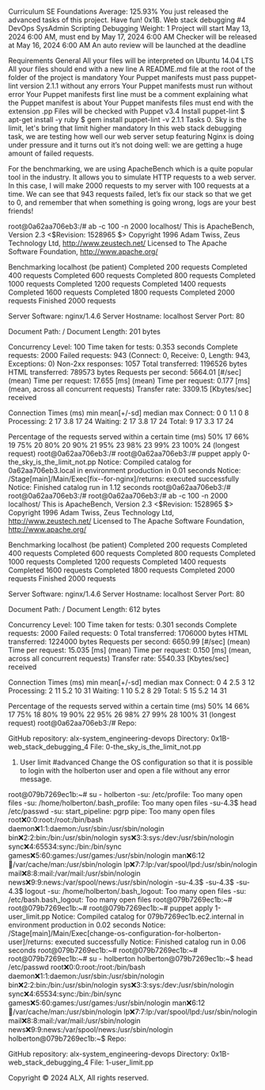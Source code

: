 Curriculum
SE Foundations
Average: 125.93%
You just released the advanced tasks of this project. Have fun!
0x1B. Web stack debugging #4
DevOps
SysAdmin
Scripting
Debugging
Weight: 1
Project will start May 13, 2024 6:00 AM, must end by May 17, 2024 6:00 AM
Checker will be released at May 16, 2024 6:00 AM
An auto review will be launched at the deadline

Requirements
General
All your files will be interpreted on Ubuntu 14.04 LTS
All your files should end with a new line
A README.md file at the root of the folder of the project is mandatory
Your Puppet manifests must pass puppet-lint version 2.1.1 without any errors
Your Puppet manifests must run without error
Your Puppet manifests first line must be a comment explaining what the Puppet manifest is about
Your Puppet manifests files must end with the extension .pp
Files will be checked with Puppet v3.4
Install puppet-lint
$ apt-get install -y ruby
$ gem install puppet-lint -v 2.1.1
Tasks 0. Sky is the limit, let's bring that limit higher
mandatory
In this web stack debugging task, we are testing how well our web server setup featuring Nginx is doing under pressure and it turns out it’s not doing well: we are getting a huge amount of failed requests.

For the benchmarking, we are using ApacheBench which is a quite popular tool in the industry. It allows you to simulate HTTP requests to a web server. In this case, I will make 2000 requests to my server with 100 requests at a time. We can see that 943 requests failed, let’s fix our stack so that we get to 0, and remember that when something is going wrong, logs are your best friends!

root@0a62aa706eb3:/# ab -c 100 -n 2000 localhost/
This is ApacheBench, Version 2.3 <$Revision: 1528965 $>
Copyright 1996 Adam Twiss, Zeus Technology Ltd, http://www.zeustech.net/
Licensed to The Apache Software Foundation, http://www.apache.org/

Benchmarking localhost (be patient)
Completed 200 requests
Completed 400 requests
Completed 600 requests
Completed 800 requests
Completed 1000 requests
Completed 1200 requests
Completed 1400 requests
Completed 1600 requests
Completed 1800 requests
Completed 2000 requests
Finished 2000 requests

Server Software: nginx/1.4.6
Server Hostname: localhost
Server Port: 80

Document Path: /
Document Length: 201 bytes

Concurrency Level: 100
Time taken for tests: 0.353 seconds
Complete requests: 2000
Failed requests: 943
(Connect: 0, Receive: 0, Length: 943, Exceptions: 0)
Non-2xx responses: 1057
Total transferred: 1196526 bytes
HTML transferred: 789573 bytes
Requests per second: 5664.01 [#/sec] (mean)
Time per request: 17.655 [ms] (mean)
Time per request: 0.177 [ms] (mean, across all concurrent requests)
Transfer rate: 3309.15 [Kbytes/sec] received

Connection Times (ms)
min mean[+/-sd] median max
Connect: 0 0 1.1 0 8
Processing: 2 17 3.8 17 24
Waiting: 2 17 3.8 17 24
Total: 9 17 3.3 17 24

Percentage of the requests served within a certain time (ms)
50% 17
66% 19
75% 20
80% 20
90% 21
95% 23
98% 23
99% 23
100% 24 (longest request)
root@0a62aa706eb3:/#
root@0a62aa706eb3:/# puppet apply 0-the_sky_is_the_limit_not.pp
Notice: Compiled catalog for 0a62aa706eb3.local in environment production in 0.01 seconds
Notice: /Stage[main]/Main/Exec[fix--for-nginx]/returns: executed successfully
Notice: Finished catalog run in 1.12 seconds
root@0a62aa706eb3:/#
root@0a62aa706eb3:/#
root@0a62aa706eb3:/# ab -c 100 -n 2000 localhost/
This is ApacheBench, Version 2.3 <$Revision: 1528965 $>
Copyright 1996 Adam Twiss, Zeus Technology Ltd, http://www.zeustech.net/
Licensed to The Apache Software Foundation, http://www.apache.org/

Benchmarking localhost (be patient)
Completed 200 requests
Completed 400 requests
Completed 600 requests
Completed 800 requests
Completed 1000 requests
Completed 1200 requests
Completed 1400 requests
Completed 1600 requests
Completed 1800 requests
Completed 2000 requests
Finished 2000 requests

Server Software: nginx/1.4.6
Server Hostname: localhost
Server Port: 80

Document Path: /
Document Length: 612 bytes

Concurrency Level: 100
Time taken for tests: 0.301 seconds
Complete requests: 2000
Failed requests: 0
Total transferred: 1706000 bytes
HTML transferred: 1224000 bytes
Requests per second: 6650.99 [#/sec] (mean)
Time per request: 15.035 [ms] (mean)
Time per request: 0.150 [ms] (mean, across all concurrent requests)
Transfer rate: 5540.33 [Kbytes/sec] received

Connection Times (ms)
min mean[+/-sd] median max
Connect: 0 4 2.5 3 12
Processing: 2 11 5.2 10 31
Waiting: 1 10 5.2 8 29
Total: 5 15 5.2 14 31

Percentage of the requests served within a certain time (ms)
50% 14
66% 17
75% 18
80% 19
90% 22
95% 26
98% 27
99% 28
100% 31 (longest request)
root@0a62aa706eb3:/#
Repo:

GitHub repository: alx-system_engineering-devops
Directory: 0x1B-web_stack_debugging_4
File: 0-the_sky_is_the_limit_not.pp

1. User limit
   #advanced
   Change the OS configuration so that it is possible to login with the holberton user and open a file without any error message.

root@079b7269ec1b:~# su - holberton
-su: /etc/profile: Too many open files
-su: /home/holberton/.bash_profile: Too many open files
-su-4.3$ head /etc/passwd
-su: start_pipeline: pgrp pipe: Too many open files
root:x:0:0:root:/root:/bin/bash
daemon:x:1:1:daemon:/usr/sbin:/usr/sbin/nologin
bin:x:2:2:bin:/bin:/usr/sbin/nologin
sys:x:3:3:sys:/dev:/usr/sbin/nologin
sync:x:4:65534:sync:/bin:/bin/sync
games:x:5:60:games:/usr/games:/usr/sbin/nologin
man:x:6:12:man:/var/cache/man:/usr/sbin/nologin
lp:x:7:7:lp:/var/spool/lpd:/usr/sbin/nologin
mail:x:8:8:mail:/var/mail:/usr/sbin/nologin
news:x:9:9:news:/var/spool/news:/usr/sbin/nologin
-su-4.3$
-su-4.3$
-su-4.3$ logout
-su: /home/holberton/.bash_logout: Too many open files
-su: /etc/bash.bash_logout: Too many open files
root@079b7269ec1b:~#
root@079b7269ec1b:~#
root@079b7269ec1b:~# puppet apply 1-user_limit.pp
Notice: Compiled catalog for 079b7269ec1b.ec2.internal in environment production in 0.02 seconds
Notice: /Stage[main]/Main/Exec[change-os-configuration-for-holberton-user]/returns: executed successfully
Notice: Finished catalog run in 0.06 seconds
root@079b7269ec1b:~#
root@079b7269ec1b:~#
root@079b7269ec1b:~# su - holberton
holberton@079b7269ec1b:~$ head /etc/passwd
root:x:0:0:root:/root:/bin/bash
daemon:x:1:1:daemon:/usr/sbin:/usr/sbin/nologin
bin:x:2:2:bin:/bin:/usr/sbin/nologin
sys:x:3:3:sys:/dev:/usr/sbin/nologin
sync:x:4:65534:sync:/bin:/bin/sync
games:x:5:60:games:/usr/games:/usr/sbin/nologin
man:x:6:12:man:/var/cache/man:/usr/sbin/nologin
lp:x:7:7:lp:/var/spool/lpd:/usr/sbin/nologin
mail:x:8:8:mail:/var/mail:/usr/sbin/nologin
news:x:9:9:news:/var/spool/news:/usr/sbin/nologin
holberton@079b7269ec1b:~$
Repo:

GitHub repository: alx-system_engineering-devops
Directory: 0x1B-web_stack_debugging_4
File: 1-user_limit.pp

Copyright © 2024 ALX, All rights reserved.
